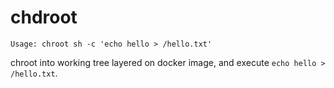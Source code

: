 chdroot
====

```
Usage: chroot sh -c 'echo hello > /hello.txt'
```

chroot into working tree layered on docker image, and execute `echo hello > /hello.txt`.
